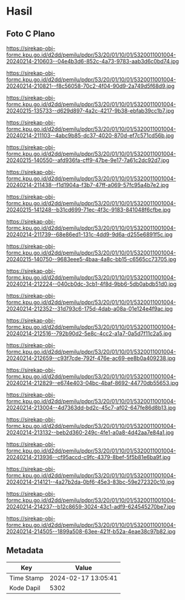 # Hasil

## Foto C Plano

https://sirekap-obj-formc.kpu.go.id/d2dd/pemilu/pdpr/53/20/01/10/01/5320011001004-20240214-210603--04e4b3d6-852c-4a73-9783-aab3d6c0bd74.jpg

https://sirekap-obj-formc.kpu.go.id/d2dd/pemilu/pdpr/53/20/01/10/01/5320011001004-20240214-210821--f8c56058-70c2-4f04-90d9-2a749d5f68d9.jpg

https://sirekap-obj-formc.kpu.go.id/d2dd/pemilu/pdpr/53/20/01/10/01/5320011001004-20240215-135733--d629d897-4a2c-4217-9b38-ebfab39cc1b7.jpg

https://sirekap-obj-formc.kpu.go.id/d2dd/pemilu/pdpr/53/20/01/10/01/5320011001004-20240214-211103--4abc9b85-dc37-4020-870d-ef7c571cd56b.jpg

https://sirekap-obj-formc.kpu.go.id/d2dd/pemilu/pdpr/53/20/01/10/01/5320011001004-20240215-140550--afd936fa-cff9-47be-9e17-7a61c2dc92d7.jpg

https://sirekap-obj-formc.kpu.go.id/d2dd/pemilu/pdpr/53/20/01/10/01/5320011001004-20240214-211438--f1d1904a-f3b7-47ff-a069-57fc95a4b7e2.jpg

https://sirekap-obj-formc.kpu.go.id/d2dd/pemilu/pdpr/53/20/01/10/01/5320011001004-20240215-141248--b31cd699-71ec-4f3c-9183-841048f6cfbe.jpg

https://sirekap-obj-formc.kpu.go.id/d2dd/pemilu/pdpr/53/20/01/10/01/5320011001004-20240214-211739--68e86ed1-131c-4dd9-9d6a-d255e6891f5c.jpg

https://sirekap-obj-formc.kpu.go.id/d2dd/pemilu/pdpr/53/20/01/10/01/5320011001004-20240215-140750--9683eee5-4baa-4a8c-bb15-c6565cc73705.jpg

https://sirekap-obj-formc.kpu.go.id/d2dd/pemilu/pdpr/53/20/01/10/01/5320011001004-20240214-212224--040cb0dc-3cb1-4f8d-9bb6-5db0abdb51d0.jpg

https://sirekap-obj-formc.kpu.go.id/d2dd/pemilu/pdpr/53/20/01/10/01/5320011001004-20240214-212352--31d793c6-175d-4dab-a08a-01e124e4f9ac.jpg

https://sirekap-obj-formc.kpu.go.id/d2dd/pemilu/pdpr/53/20/01/10/01/5320011001004-20240214-212516--792b90d2-5e8c-4cc2-a1a7-0a5d7f11c2a5.jpg

https://sirekap-obj-formc.kpu.go.id/d2dd/pemilu/pdpr/53/20/01/10/01/5320011001004-20240214-212659--c93f7cde-792f-476e-ac69-ee8b0a409238.jpg

https://sirekap-obj-formc.kpu.go.id/d2dd/pemilu/pdpr/53/20/01/10/01/5320011001004-20240214-212829--e674e403-04bc-4baf-8692-44770db55653.jpg

https://sirekap-obj-formc.kpu.go.id/d2dd/pemilu/pdpr/53/20/01/10/01/5320011001004-20240214-213004--4d7363dd-bd2c-45c7-af02-647fe86d8b13.jpg

https://sirekap-obj-formc.kpu.go.id/d2dd/pemilu/pdpr/53/20/01/10/01/5320011001004-20240214-213132--beb2d360-249c-4fe1-a0a8-4d42aa7e84a1.jpg

https://sirekap-obj-formc.kpu.go.id/d2dd/pemilu/pdpr/53/20/01/10/01/5320011001004-20240214-213936--cf95accd-c9fc-4379-8bef-5f5b81e6ba9f.jpg

https://sirekap-obj-formc.kpu.go.id/d2dd/pemilu/pdpr/53/20/01/10/01/5320011001004-20240214-214121--4a27b2da-0bf6-45e3-83bc-59e272320c10.jpg

https://sirekap-obj-formc.kpu.go.id/d2dd/pemilu/pdpr/53/20/01/10/01/5320011001004-20240214-214237--b12c8659-3024-43c1-adf9-624545270be7.jpg

https://sirekap-obj-formc.kpu.go.id/d2dd/pemilu/pdpr/53/20/01/10/01/5320011001004-20240214-214505--1899a508-63ee-421f-b52a-4eae38c97b82.jpg


## Metadata

| Key        | Value               |
| ---------- | ------------------- |
| Time Stamp | 2024-02-17 13:05:41 |
| Kode Dapil | 5302                |



